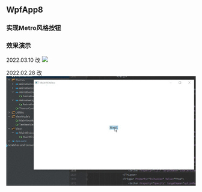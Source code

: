 ## WpfApp8

### 实现Metro风格按钮

### 效果演示

2022.03.10 改
![](./Assets/Kft96j6qf7.gif)

2022.02.28 改
![](./Assets/iABBbjLvsL.gif)